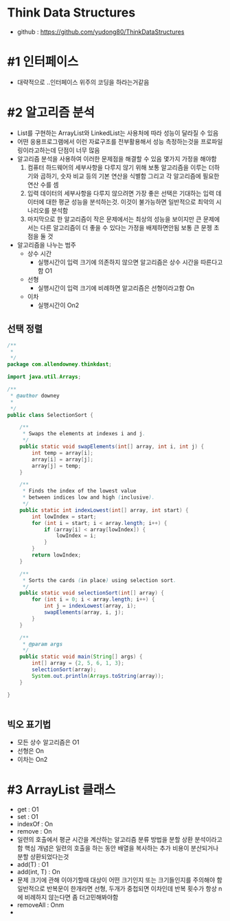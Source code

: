 # Think Data Structures

- github : https://github.com/yudong80/ThinkDataStructures



# #1 인터페이스

- 대략적으로 ..인터페이스 위주의 코딩을 하라는거같음



# #2 알고리즘 분석

- List를 구현하는 ArrayList와 LinkedList는 사용처에 따라 성능이 달라질 수 있음
- 어떤 응용프로그램에서 이런 자료구조를 전부활용해서 성능 측정하는것을 프로파일링이라고하는데 단점이 너무 많음
- 알고리즘 분석을 사용하여 이러한 문제점을 해결할 수 있음 몇가지 가정을 해야함
  1. 컴퓨터 하드웨어의 세부사항을 다루지 않기 위해 보통 알고리즘을 이루는 더하기와 곱하기, 숫자 비교 등의 기본 연산을 식별함 그리고 각 알고리즘에 필요한 연산 수를 셈
  2. 입력 데이터의 세부사항을 다루지 않으려면 가장 좋은 선택은 기대하는 입력 데이터에 대한 평균 성능을 분석하는것. 이것이 불가능하면 일반적으로 최악의 시나리오를 분석함
  3. 마지막으로 한 알고리즘이 작은 문제에서는 최상의 성능을 보이지만 큰 문제에서는 다른 알고리즘이 더 좋을 수 있다는 가정을 배제하면안됨 보통 큰 문젱 초점을 둘 것
- 알고리즘을 나누는 범주
  - 상수 시간
    - 실행시간이 입력 크기에 의존하지 않으면 알고리즘은 상수 시간을 따른다고 함 O1
  - 선형
    - 실행시간이 입력 크기에 비례하면 알고리즘은 선형이라고함 On
  - 이차
    - 실행시간이 On2



## 선택 정렬



```java
/**
 * 
 */
package com.allendowney.thinkdast;

import java.util.Arrays;

/**
 * @author downey
 *
 */
public class SelectionSort {

	/**
	 * Swaps the elements at indexes i and j.
	 */
	public static void swapElements(int[] array, int i, int j) {
		int temp = array[i];
		array[i] = array[j];
		array[j] = temp;
	}

	/**
	 * Finds the index of the lowest value
	 * between indices low and high (inclusive).
	 */
	public static int indexLowest(int[] array, int start) {
		int lowIndex = start;
		for (int i = start; i < array.length; i++) {
			if (array[i] < array[lowIndex]) {
				lowIndex = i;
			}
		}
		return lowIndex;
	}

	/**
	 * Sorts the cards (in place) using selection sort.
	 */
	public static void selectionSort(int[] array) {
		for (int i = 0; i < array.length; i++) {
			int j = indexLowest(array, i);
			swapElements(array, i, j);
		}
	}

	/**
	 * @param args
	 */
	public static void main(String[] args) {
		int[] array = {2, 5, 6, 1, 3};
		selectionSort(array);
		System.out.println(Arrays.toString(array));
	}

}
	
```





## 빅오 표기법

- 모든 상수 알고리즘은 O1 
- 선형은 On
- 이차는 On2



# #3 ArrayList 클래스

- get : O1
- set : O1
- indexOf : On
- remove : On
- 일련의 호출에서 평균 시간을 계산하는 알고리즘 분류 방법을 분할 상환 분석이라고함 핵심 개념은 일련의 호출을 하는 동안 배열을 복사하는 추가 비용이 분산되거나 분할 상환되었다는것
- add(T) : O1
- add(int, T) : On
- 문제 크기에 관해 이야기할때 대상이 어떤 크기인지 또는 크기들인지를 주의해야 함 일반적으로 반복문이 한개라면 선형, 두개가 중첩되면 이차인데 반복 횟수가 항상 n에 비례하지 않는다면 좀 더고민해봐야함
- removeAll : Onm
- 































